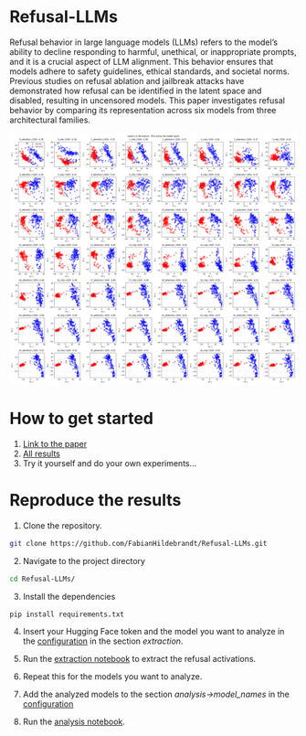 # Refusal-LLMs

Refusal behavior in large language models (LLMs) refers to the model’s ability to decline responding to harmful, unethical, or inappropriate prompts, and it is a crucial aspect of LLM alignment. This behavior ensures that models adhere to safety guidelines, ethical standards, and societal norms. Previous studies on refusal ablation and jailbreak attacks have demonstrated how refusal can be identified in the latent space and disabled, resulting in uncensored models. This paper investigates refusal behavior by comparing its representation across six models from three architectural families. 

[![How Llama mediates refusal](https://raw.githubusercontent.com/FabianHildebrandt/Refusal-LLMs/main/Llama-3.2-3B-Instruct/Scatter_PCA.png)](https://raw.githubusercontent.com/FabianHildebrandt/Refusal-LLMs/main/Llama-3.2-3B-Instruct/Scatter_Animation_PCA.mp4)

# How to get started

1. [Link to the paper]()
2. [All results]()
3. Try it yourself and do your own experiments...

# Reproduce the results 

1. Clone the repository.
```bash
git clone https://github.com/FabianHildebrandt/Refusal-LLMs.git
```

2. Navigate to the project directory
```bash
cd Refusal-LLMs/
```

3. Install the dependencies
```bash
pip install requirements.txt
```

4. Insert your Hugging Face token and the model you want to analyze in the [configuration](./config.yaml) in the section *extraction*.

5. Run the [extraction notebook](extract_refusal.ipynb) to extract the refusal activations. 

6. Repeat this for the models you want to analyze.

7. Add the analyzed models to the section *analysis->model_names* in the [configuration](./config.yaml)

8. Run the [analysis notebook](analyze_refusal.ipynb).



